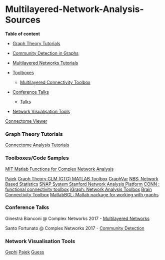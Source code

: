 # Multilayered-Network-Analysis-Sources

**Table of content**

* [Graph Theory Tutorials](#graph-theory-tutorials)

* [Community Detection in Graphs](#community-detection-in-graphs)

* [Multilayered Networks Tutorials](#multilayered-networks-tutorials)


* [Toolboxes](#Toolboxes)
  + [Multilayered Connectivity Toolbox](#multilayered-connectivity-toolbox)
  
* [Conference Talks](#conference-talks)
  + [Talks](#ohbm-talks)
 
  
* [Network Visualisation Tools](#network-visualisation-tools)

[Connectome Viewer](http://cmtk.org/viewer/)


  
  
  
### Graph Theory Tutorials
[Connectome Analysis Tutorials](https://www.dynamic-connectome.org/t/tutorial/)

### Toolboxes/Code Samples

[MIT Matlab Functions for Complex Network Analysis](http://strategic.mit.edu/downloads.php?page=matlab_networks)

[Pajek](http://mrvar.fdv.uni-lj.si/pajek/)
[Graph Theory GLM (GTG) MATLAB Toolbox](https://www.nitrc.org/projects/metalab_gtg/)
[GraphVar](https://www.nitrc.org/projects/graphvar/)
[NBS: Network Based Statistics](https://www.nitrc.org/projects/nbs/)
[SNAP System Stanford Network Analysis Platform](http://snap.stanford.edu/snap/index.html)
[CONN : functional connectivity toolbox](https://www.nitrc.org/projects/conn)
[iGraph: Network Analysis Toolbox](https://igraph.org/redirect.html)
[Brain Connectivity Toolbox](https://sites.google.com/site/bctnet/)
[MatlabBGL: Matlab package for working with graphs](http://dgleich.github.io/matlab-bgl/)


### Conference Talks

Ginestra Bianconi @ Complex Networks 2017 - [Multilayered Networks](https://www.amazon.co.uk/gp/product/B07H89V3BB/ref=ppx_yo_dt_b_asin_title_o01_s00?ie=UTF8&psc=1)

Santo Fortunato @ Complex Networks 2017 - [Community Detection](http://audiovideocast.univ-lyon2.fr/avc/courseaccess?id=1783)

### Network Visualisation Tools
[Gephi](https://gephi.org/)
[Pajek](http://mrvar.fdv.uni-lj.si/pajek/)
[Guess](http://graphexploration.cond.org/)

